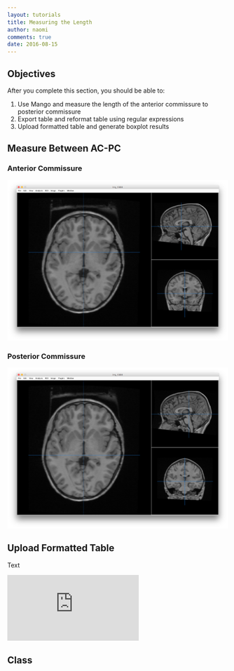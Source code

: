 ```yaml
---
layout: tutorials
title: Measuring the Length
author: naomi
comments: true
date: 2016-08-15
---
```


## Objectives

After you complete this section, you should be able to:

1. Use Mango and measure the length of the anterior commissure to posterior commissure
2. Export table and reformat table using regular expressions
3. Upload formatted table and generate boxplot results

## Measure Between AC-PC

### Anterior Commissure

<img class="img-responsive" alt="" src="images/ac.png">


### Posterior Commissure

<img class="img-responsive" alt="" src="images/pc.png">


## Upload Formatted Table

Text

<div class="shiny-container">
  <iframe src="https://biabl.shinyapps.io/acpc/" style="border:none" scrolling="no"></iframe>
</div>

## Class

